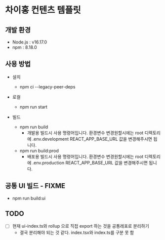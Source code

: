 # 차이홍 컨텐츠 템플릿

## 개발 환경

- Node.js : v16.17.0
- npm : 8.18.0

## 사용 방법

- 설치

  - npm ci --legacy-peer-deps

- 로컬

  - npm run start

- 빌드
  - npm run build
    - 개발용 빌드시 사용 명령어입니다. 환경변수 변경원할시에는 root 디렉토리에 .env.development REACT_APP_BASE_URL 값을 변경해주시면 됩니다.
  - npm run build:prod
    - 배포용 빌드시 사용 명령어입니다. 환경변수 변경원할시에는 root 디렉토리에 .env.production REACT_APP_BASE_URL 값을 변경해주시면 됩니다.

## 공통 UI 빌드 - FIXME

- npm run build:ui

## TODO

- [ ] 현재 ui-index.ts와 rollup 으로 직접 export 하는 것을 공통레포로 분리하기
  - 결국 분리해야 되는 것 같다. index.tsx와 index.ts를 구분 못 함
